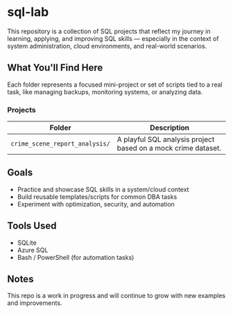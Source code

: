 # sql-lab

This repository is a collection of SQL projects that reflect my journey in learning, applying, and improving SQL skills — especially in the context of system administration, cloud environments, and real-world scenarios.

## What You'll Find Here

Each folder represents a focused mini-project or set of scripts tied to a real task, like managing backups, monitoring systems, or analyzing data. 

### Projects

| Folder                  | Description |
|--------------------------|-------------|
| `crime_scene_report_analysis/` | A playful SQL analysis project based on a mock crime dataset. |

## Goals

- Practice and showcase SQL skills in a system/cloud context
- Build reusable templates/scripts for common DBA tasks
- Experiment with optimization, security, and automation

## Tools Used

- SQLite
- Azure SQL 
- Bash / PowerShell (for automation tasks)

## Notes

This repo is a work in progress and will continue to grow with new examples and improvements.

